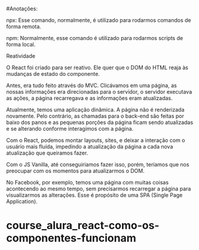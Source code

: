 #Anotações:

npx: Esse comando, normalmente, é utilizado para rodarmos comandos de forma remota.

npm: Normalmente, esse comando é utilizado para rodarmos scripts de forma local.

Reatividade

O React foi criado para ser reativo. Ele quer que o DOM do HTML reaja às mudanças de estado do componente.

Antes, era tudo feito através do MVC. Clicávamos em uma página, as nossas informações era direcionadas para o servidor, o servidor executava as ações, a página recarregava e as informações eram atualizadas.

Atualmente, temos uma aplicação dinâmica. A página não é renderizada novamente. Pelo contrário, as chamadas para o back-end são feitas por baixo dos panos e as pequenas porções da página ficam sendo atualizadas e se alterando conforme interagimos com a página.

Com o React, podemos montar layouts, sites, e deixar a interação com o usuário mais fluída, impedindo a atualização da página a cada nova atualização que queiramos fazer.

Com o JS Vanilla, até conseguiriamos fazer isso, porém, teríamos que nos preocupar com os momentos para atualizarmos o DOM.

No Facebook, por exemplo, temos uma página com muitas coisas acontecendo ao mesmo tempo, sem precisarmos recarregar a página para visualizarmos as alterações. Esse é propósito de uma SPA (Single Page Application).
# course_alura_react-como-os-componentes-funcionam
